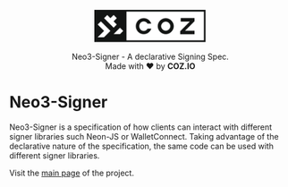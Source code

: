 <p align="center">
  <img
    src=".github/resources/images/coz.png"
    width="200px;">
</p>

<p align="center">
  Neo3-Signer - A declarative Signing Spec.
  <br/> Made with ❤ by <b>COZ.IO</b>
</p>

# Neo3-Signer
Neo3-Signer is a specification of how clients can interact with different signer libraries such Neon-JS or WalletConnect.
Taking advantage of the declarative nature of the specification, the same code can be used with different signer libraries.

Visit the [main page](../../README.md) of the project.
